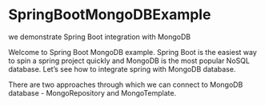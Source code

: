 # SpringBootMongoDBExample
we demonstrate Spring Boot integration with MongoDB

Welcome to Spring Boot MongoDB example. Spring Boot is the easiest way to spin a spring project quickly and MongoDB is the most popular NoSQL database. Let’s see how to integrate spring with MongoDB database.

There are two approaches through which we can connect to MongoDB database - MongoRepository and MongoTemplate.
